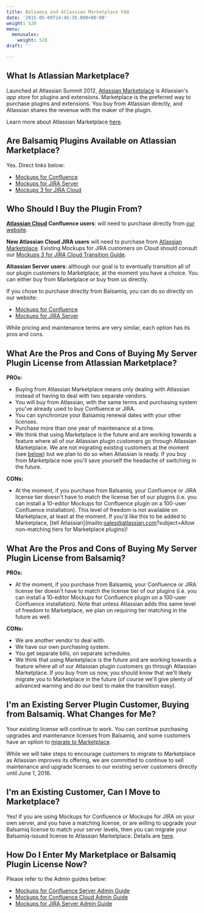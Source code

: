 ```yaml
---
title: Balsamiq and Atlassian Marketplace FAQ
date: '2015-05-09T14:46:35.000+00:00'
weight: 520
menu:
  menusales:
    weight: 520
draft: ''

---
```


## What Is Atlassian Marketplace?

Launched at Atlassian Summit 2012, [Atlassian Marketplace](https://plugins.atlassian.com/) is Atlassian's _app store_ for plugins and extensions. Marketplace is the preferred way to purchase plugins and extensions. You buy from Atlassian directly, and Atlassian shares the revenue with the maker of the plugin.

Learn more about Atlassian Marketplace [here](http://www.atlassian.com/licensing/marketplace).

## Are Balsamiq Plugins Available on Atlassian Marketplace?

Yes. Direct links below:

*   [Mockups for Confluence](https://plugins.atlassian.com/plugins/com.balsamiq.confluence.plugins.mockups)
*   [Mockups for JIRA Server](https://plugins.atlassian.com/plugins/com.balsamiq.jira.plugins.mockups)
*   [Mockups 3 for JIRA Cloud](https://marketplace.atlassian.com/plugins/com.balsamiq.mockups.jira/cloud/overview)

## Who Should I Buy the Plugin From?

**[Atlassian Cloud](/sales/atlassiancloud/) Confluence users**: will need to purchase directly from [our website](https://balsamiq.com/buy/#c).

**New Atlassian Cloud JIRA users** will need to purchase from [Atlassian Marketplace]((https://marketplace.atlassian.com/plugins/com.balsamiq.mockups.jira/cloud/overview)).  Existing Mockups for JIRA customers on Cloud should consult our [Mockups 3 for JIRA Cloud Transition Guide](https://docs.balsamiq.com/jira/transition-guide/).

**Altassian Server users**: although our goal is to eventually transition all of our plugin customers to Marketplace, at the moment you have a choice. You can either buy from Marketplace or buy from us directly.

If you chose to purchase directly from Balsamiq, you can do so directly on our website:

*   [Mockups for Confluence](https://balsamiq.com/buy/#c)
*   [Mockups for JIRA Server](https://balsamiq.com/buy/#j)

While pricing and maintenance terms are very similar, each option has its pros and cons.

## What Are the Pros and Cons of Buying My Server Plugin License from Atlassian Marketplace?

**PROs:**

*   Buying from Atlassian Marketplace means only dealing with Atlassian instead of having to deal with two separate vendors.
*   You will buy from Atlassian, with the same terms and purchasing system you've already used to buy Confluence or JIRA.
*   You can synchronize your Balsamiq renewal dates with your other licenses.
*   Purchase more than one year of maintenance at a time.
*   We think that using Marketplace is the future and are working towards a feature where all of our Atlassian plugin customers go through Atlassian Marketplace. We are not migrating existing customers at the moment (see [below](#existing)) but we plan to do so when Atlassian is ready. If you buy from Marketplace now you'll save yourself the headache of switching in the future.

**CONs:**

*   At the moment, if you purchase from Balsamiq, your Confluence or JIRA license tier doesn't have to match the license tier of our plugins (i.e. you can install a 10-editor Mockups for Confluence plugin on a 100-user Confluence installation). This level of freedom is not available on Marketplace, at least at the moment. If you'd like this to be added to Marketplace, [tell Atlassian](mailto:sales@atlassian.com?subject=Allow non-matching tiers for Marketplace plugins)!

## What Are the Pros and Cons of Buying My Server Plugin License from Balsamiq?

**PROs:**

*   At the moment, if you purchase from Balsamiq, your Confluence or JIRA license tier doesn't have to match the license tier of our plugins (i.e. you can install a 10-editor Mockups for Confluence plugin on a 100-user Confluence installation). Note that unless Atlassian adds this same level of freedom to Marketplace, we plan on requiring tier matching in the future as well.

**CONs:**

*   We are another vendor to deal with.
*   We have our own purchasing system.
*   You get separate bills, on separate schedules.
*   We think that using Marketplace is the future and are working towards a feature where all of our Atlassian plugin customers go through Atlassian Marketplace. If you buy from us now, you should know that we'll likely migrate you to Marketplace in the future (of course we'll give plenty of advanced warning and do our best to make the transition easy).

## I'm an Existing Server Plugin Customer, Buying from Balsamiq. What Changes for Me?

Your existing license will continue to work. You can continue purchasing upgrades and maintenance licenses from Balsamiq, and some customers have an option to [migrate to Marketplace](/sales/marketplace/#i-m-an-existing-customer-can-i-move-to-marketplace).

While we will take steps to encourage customers to migrate to Marketplace as Atlassian improves its offering, we are committed to continue to sell maintenance and upgrade licenses to our existing server customers directly until June 1, 2016.

## I'm an Existing Customer, Can I Move to Marketplace?

Yes! If you are using Mockups for Confluence or Mockups for JIRA on your own server, and you have a matching license, or are willing to upgrade your Balsamiq license to match your server levels, then you can migrate your Balsamiq-issued license to Atlassian Marketplace. Details are [here](/sales/atlassianmigrating/).

## How Do I Enter My Marketplace or Balsamiq Plugin License Now?

Please refer to the Admin guides below:

*   [Mockups for Confluence Server Admin Guide](https://docs.balsamiq.com/confluence/admin-guide/)
*   [Mockups for Confluence Cloud Admin Guide](https://docs.balsamiq.com/confluence/admin-guide-cloud/)
*   [Mockups for JIRA Server Admin Guide](https://docs.balsamiq.com/jira/admin-guide/)